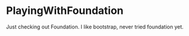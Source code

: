 # PlayingWithFoundation
Just checking out Foundation. I like bootstrap, never tried foundation yet.
